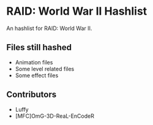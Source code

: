 # RAID: World War II Hashlist
An hashlist for RAID: World War II.

## Files still hashed
- Animation files
- Some level related files
- Some effect files

## Contributors
- Luffy
- [MFC]OmG-3D-ReaL-EnCodeR
